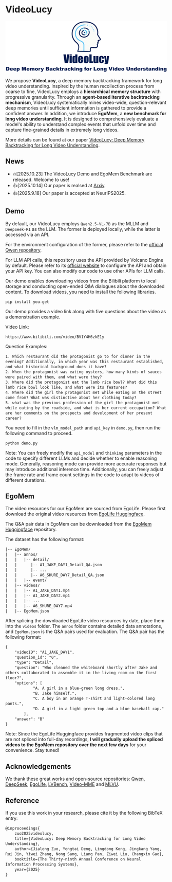 # VideoLucy
<div align="center"><img src="Figures/github_logo.png" width="900"></div>

We propose **VideoLucy**, a deep memory backtracking framework for long video understanding. Inspired by the human recollection process from coarse to fine, VideoLucy employs a **hierarchical memory structure** with progressive granularity. Through an **agent-based iterative backtracking mechanism**, VideoLucy systematically mines video-wide, question-relevant deep memories until sufficient information is gathered to provide a confident answer. In addition, we introduce **EgoMem**, a **new benchmark for long video understanding**. It is designed to comprehensively evaluate a model's ability to understand complex events that unfold over time and capture fine-grained details in extremely long videos.

More details can be found at our paper [VideoLucy: Deep Memory Backtracking for Long Video Understanding](https://videolucy.github.io/).

## News
* 🔥[2025.10.23] The VideoLucy Demo and EgoMem Benchmark are released. Welcome to use!
* 👍[2025.10.14] Our paper is realsed at [Arxiv](https://arxiv.org/abs/2510.12422).
* 👍[2025.9.18] Our paper is accepted at NeurIPS2025.
  
## Demo
By default, our VideoLucy employs `Qwen2.5-VL-7B` as the MLLM and `DeepSeek-R1` as the LLM. The former is deployed locally, while the latter is accessed via an API.

For the environment configuration of the former, please refer to the [official Qwen repository](https://huggingface.co/Qwen/Qwen2.5-VL-7B-Instruct).

For LLM API calls, this repository uses the API provided by Volcano Engine by default. Please refer to its [official website](https://console.volcengine.com/ark/) to configure the API and obtain your API key. You can also modify our code to use other APIs for LLM calls.

Our demo enables downloading videos from the Bilibili platform to local storage and conducting open-ended Q&A dialogues about the downloaded content. To download videos, you need to install the following libraries.

```
pip install you-get
```

Our demo provides a video link along with five questions about the video as a demonstration example.

Video Link:
```
https://www.bilibili.com/video/BV1Y4H6zkE1y
```

Question Examples:
```
1. Which restaurant did the protagonist go to for dinner in the evening? Additionally, in which year was this restaurant established, and what historical background does it have?
2. When the protagonist was eating oysters, how many kinds of sauces were paired with them, and what were they?
3. Where did the protagonist eat the lamb rice bowl? What did this lamb rice bowl look like, and what were its features?
4. Where did the girl the protagonist met while eating on the street come from? What was distinctive about her clothing today?
5. what was the previous profession of the girl the protagonist met while eating by the roadside, and what is her current occupation? What are her comments on the prospects and development of her present career?
```

You need to fill in the `vlm_model_path` and `api_key` in `demo.py`, then run the following command to proceed.
```
python demo.py
```

Note: You can freely modify the `api_model` and `thinking` parameters in the code to specify different LLMs and decide whether to enable reasoning mode. Generally, reasoning mode can provide more accurate responses but may introduce additional inference time. Additionally, you can freely adjust the frame rate and frame count settings in the code to adapt to videos of different durations.

## EgoMem

The video resources for our EgoMem are sourced from EgoLife. Please first download the original video resources from [EgoLife Huggingface](https://huggingface.co/datasets/lmms-lab/EgoLife).

The Q&A pair data in EgoMem can be downloaded from the [EgoMem Huggingface](https://huggingface.co/datasets/jlongzuo/EgoMem) repository.

The dataset has the following format:

```
|-- EgoMem/
|   |-- annos/
|   |   |-- detail/
|   |      |-- A1_JAKE_DAY1_Detail_QA.json
|   |      |-- ...
|   |      |-- A6_SHURE_DAY7_Detail_QA.json
|   |   |-- event/
|   |-- videos/
|   |   |-- A1_JAKE_DAY1.mp4
|   |   |-- A1_JAKE_DAY2.mp4
|   |   |-- ...
|   |   |-- A6_SHURE_DAY7.mp4
|   |-- EgoMem.json
```

After splicing the downloaded EgoLife video resources by date, place them into the `videos` folder. The `annos` folder contains detailed data annotations, and `EgoMem.json` is the Q&A pairs used for evaluation. The Q&A pair has the following format:

```
{
    "videoID": "A1_JAKE_DAY1",
    "question_id": "0",
    "type": "Detail",
    "question": "Who cleaned the whiteboard shortly after Jake and others collaborated to assemble it in the living room on the first floor?",
    "options": [
            "A. A girl in a blue-green long dress.",
            "B. Jake himself.",
            "C. A boy in an orange T-shirt and light-colored long pants.",
            "D. A girl in a light green top and a blue baseball cap."
        ],
    "answer": "B"
}
```

Note: Since the EgoLife Huggingface provides fragmented video clips that are not spliced into full-day recordings, **I will gradually upload the spliced videos to the EgoMem repository over the next few days** for your convenience. Stay tuned!

## Acknowledgements
We thank these great works and open-source repositories: [Qwen](https://github.com/QwenLM/Qwen3-VL), [DeepSeek](https://github.com/deepseek-ai), [EgoLife](https://github.com/EvolvingLMMs-Lab/EgoLife), [LVBench](https://github.com/zai-org/LVBench), [Video-MME](https://github.com/MME-Benchmarks/Video-MME) and [MLVU](https://github.com/JUNJIE99/MLVU).

## Reference
If you use this work in your research, please cite it by the following BibTeX entry:
```
@inproceedings{
    zuo2025videolucy,
    title={VideoLucy: Deep Memory Backtracking for Long Video Understanding},
    author={Jialong Zuo, Yongtai Deng, Lingdong Kong, Jingkang Yang, Rui Jin, Yiwei Zhang, Nong Sang, Liang Pan, Ziwei Liu, Changxin Gao},
    booktitle={The Thirty-ninth Annual Conference on Neural Information Processing Systems},
    year={2025}
}
```
